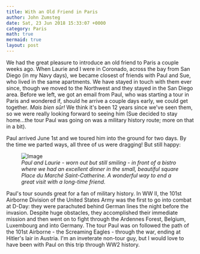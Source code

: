 ```yaml
---
title: With an Old Friend in Paris
author: John Zumsteg
date: Sat, 23 Jun 2018 15:33:07 +0000
category: Paris
math: true
mermaid: true
layout: post
---
```

We had the great pleasure to introduce an old friend to Paris a couple weeks ago. When Laurie and I were in Coronado, across the bay from San Diego (in my Navy days), we became closest of friends with Paul and Sue, who lived in the same apartments. We have stayed in touch with them ever since, though we moved to the Northwest and they stayed in the San Diego area. Before we left, we got an email from Paul, who was starting a tour in Paris and wondered if, should he arrive a couple days early, we could get together. *Mais bien sûr!*  We think it's been 12 years since we've seen them, so we were really looking forward to seeing him (Sue decided to stay home...the tour Paul was going on was a military history route; more on that in a bit).

Paul arrived June 1st and we toured him into the ground for two days. By the time we parted ways, all three of us were dragging! But still happy:

<figure class = "portrait">
	<img src="{{"/assets/images/2018/06/IMG_1881.jpg" | prepend: site.baseurl | prepend: site.url }}" alt="Image" />
	<figcaption><em>Paul and Laurie - worn out but still smiling - in front of a bistro where we had an excellent dinner in the small, beautiful square Place du Marché Saint-Catherine. A wonderful way to end a great visit with a long-time friend.</em></figcaption>
</figure>



Paul's tour sounds great for a fan of military history. In WW II, the 101st Airborne Division of the United States Army was the first to go into combat at D-Day: they were parachuted behind German lines the night before the invasion. Despite huge obstacles, they accomplished their immediate mission and then went on to fight through the Ardennes Forest, Belgium, Luxembourg and into Germany. The tour Paul was on followed the path of the 101st Airborne - the Screaming Eagles - through the war, ending at Hitler's lair in Austria. I'm an inveterate non-tour guy, but I would love to have been with Paul on this trip through WW2 history.
